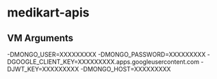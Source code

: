 # medikart-apis

## VM Arguments
-DMONGO_USER=XXXXXXXXX
-DMONGO_PASSWORD=XXXXXXXXX
-DGOOGLE_CLIENT_KEY=XXXXXXXXX.apps.googleusercontent.com
-DJWT_KEY=XXXXXXXXX
-DMONGO_HOST=XXXXXXXXX

